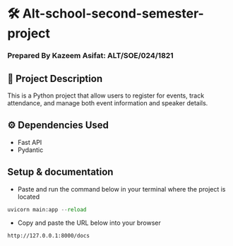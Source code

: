# 🛠️ Alt-school-second-semester-project
### Prepared By Kazeem Asifat: ALT/SOE/024/1821

## 🧾 Project Description
This is a Python project that allow users to register for events, track attendance, and manage both event information and speaker details.

## ⚙️ Dependencies Used
  - Fast API
  - Pydantic

## Setup & documentation
- Paste and run the command below in your terminal where the project is located
```python
uvicorn main:app --reload
```
- Copy and paste the URL below into your browser

```html
http://127.0.0.1:8000/docs
```
